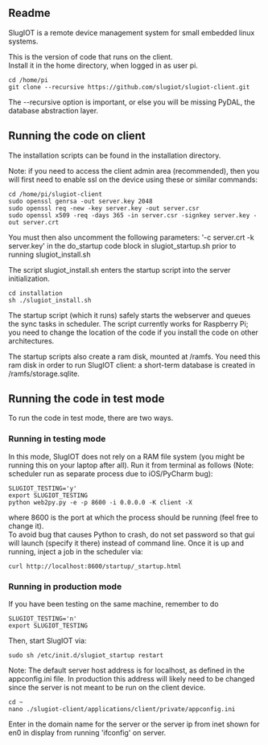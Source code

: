 ## Readme

SlugIOT is a remote device management system for small embedded linux systems.

This is the version of code that runs on the client.  
Install it in the home directory, when logged in as user pi.
    
    cd /home/pi
    git clone --recursive https://github.com/slugiot/slugiot-client.git

The --recursive option is important, or else you will be missing PyDAL, the database abstraction layer. 

## Running the code on client

The installation scripts can be found in the installation directory.

Note: if you need to access the client admin area (recommended), then you 
will first need to enable ssl on the device using these or similar commands:
    
    cd /home/pi/slugiot-client
    sudo openssl genrsa -out server.key 2048
    sudo openssl req -new -key server.key -out server.csr
    sudo openssl x509 -req -days 365 -in server.csr -signkey server.key -out server.crt

You must then also uncomment the following parameters: '-c server.crt -k server.key'
in the do_startup code block in slugiot_startup.sh prior to running slugiot_install.sh

The script slugiot_install.sh enters the startup script into the server initialization.

    cd installation
    sh ./slugiot_install.sh
    
The startup script (which it runs) safely starts the webserver and queues the 
sync tasks in scheduler.  The script currently works for Raspberry Pi; you 
need to change the location of the code if you install the code on other architectures. 

The startup scripts also create a ram disk, mounted at /ramfs. 
You need this ram disk in order to run SlugIOT client: a short-term database is created
in /ramfs/storage.sqlite. 

## Running the code in test mode

To run the code in test mode, there are two ways. 

### Running in testing mode

In this mode, SlugIOT does not rely on a RAM file system (you might be running this on
your laptop after all).  Run it from terminal as follows (Note: scheduler run 
as separate process due to iOS/PyCharm bug):

    SLUGIOT_TESTING='y'
    export SLUGIOT_TESTING
    python web2py.py -e -p 8600 -i 0.0.0.0 -K client -X 
    
where 8600 is the port at which the process should be running (feel free to change it).  
To avoid bug that causes Python to crash, do not set password so that gui will launch (specify
it there) instead of command line.  Once it is up and running, inject a job in the scheduler via:

    curl http://localhost:8600/startup/_startup.html

### Running in production mode

If you have been testing on the same machine, remember to do

    SLUGIOT_TESTING='n'
    export SLUGIOT_TESTING
    
Then, start SlugIOT via:

    sudo sh /etc/init.d/slugiot_startup restart

Note: The default server host address is for localhost, as defined in the 
appconfig.ini file.  In production this address will likely need to be changed
since the server is not meant to be run on the client device.

    cd ~
    nano ./slugiot-client/applications/client/private/appconfig.ini

Enter in the domain name for the server or the server ip from inet shown
for en0 in display from running 'ifconfig' on server.
